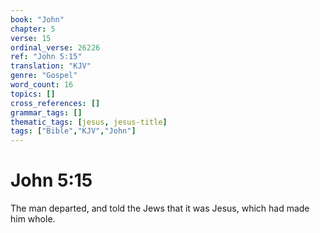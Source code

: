 ```yaml
---
book: "John"
chapter: 5
verse: 15
ordinal_verse: 26226
ref: "John 5:15"
translation: "KJV"
genre: "Gospel"
word_count: 16
topics: []
cross_references: []
grammar_tags: []
thematic_tags: [jesus, jesus-title]
tags: ["Bible","KJV","John"]
---
```


# John 5:15

The man departed, and told the Jews that it was Jesus, which had made him whole.
